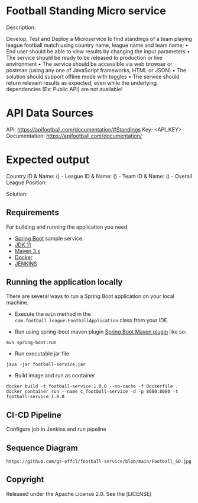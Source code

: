 # Football Standing Micro service

Description:

Develop, Test and Deploy a Microservice to find standings of a team playing league football match using country name, league name and team name;
• End user should be able to view results by changing the input parameters
• The service should be ready to be released to production or live environment
• The service should be accessible via web browser or postman (using any one of JavaScript frameworks, HTML or JSON)
• The solution should support offline mode with toggles
• The service should return relevant results as expected, even while the underlying dependencies (Ex: Public API) are not available!

# API Data Sources

API: https://apifootball.com/documentation/#Standings
Key: <API_KEY>
Documentation: https://apifootball.com/documentation/

# Expected output

Country ID & Name: (<ID>) - <name>
League ID & Name: (<ID>) - <name>
Team ID & Name: (<ID>) - <name>
Overall League Position: <position>

Solution:

## Requirements

For building and running the application you need:

- [Spring Boot](http://projects.spring.io/spring-boot/) sample service.
- [JDK 11](https://adoptium.net/temurin/releases?version=11)
- [Maven 3.x](https://maven.apache.org)
- [Docker](https://www.docker.com/)
- [JENKINS](CI-CD)

## Running the application locally

There are several ways to run a Spring Boot application on your local machine. 

- Execute the `main` method in the `com.football.league.FootballApplication` class from your IDE.

- Run using spring-boot maven plugin
[Spring Boot Maven plugin](https://docs.spring.io/spring-boot/docs/current/reference/html/build-tool-plugins-maven-plugin.html) like so:

```shell
mvn spring-boot:run
```

- Run executable jar file

```shell
java -jar football-service.jar
```

- Build image and run as container

```shell
docker build -t football-service:1.0.0 --no-cache -f Dockerfile .
docker container run --name c_football-service -d -p 8080:8080 -t football-service:1.0.0
```

## CI-CD Pipeline

Configure job in Jenkins and run pipeline

## Sequence Diagram

```
https://github.com/gs-offcl/football-service/blob/main/Football_SD.jpg
```

## Copyright

Released under the Apache License 2.0. See the [LICENSE]
